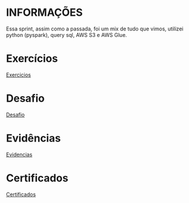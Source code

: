 # INFORMAÇÕES
Essa sprint, assim como a passada, foi um mix de tudo que vimos, utilizei python (pyspark), query sql, AWS S3 e AWS Glue.

# Exercícios

[Exercicios](./Exercícios/)

# Desafio

[Desafio](./Desafio/)

# Evidências

[Evidencias](./Evidências/)

# Certificados

[Certificados](./Certificados/)